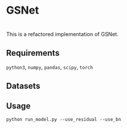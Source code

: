 # GSNet
# 

This is a refactored implementation of GSNet.

## Requirements
`python3`, `numpy`, `pandas`, `scipy`, `torch`

## Datasets

## Usage

```
python run_model.py --use_residual --use_bn
```
